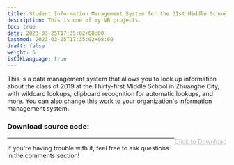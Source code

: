 ```yaml
---
title: Student Information Management System for the 31st Middle School (Completed)
description: This is one of my VB projects.
toc: true
date: 2023-03-25T17:35:02+08:00
lastmod: 2023-03-25T17:35:02+08:00
draft: false
weight: 5
isCJKLanguage: true
---
```

This is a data management system that allows you to look up information about the class of 2019 at the Thirty-first Middle School in Zhuanghe City, with wildcard lookups, clipboard recognition for automatic lookups, and more. You can also change this work to your organization's information management system.


<style>
	.DDot{
		text-decoration:underline;
		text-decoration-style:dotted;
		float:right;
		color:#b5b5b5;
	}
</style>


### Download source code: <br/>
<a href="/vbprojects/31infsystem.rar.rar" class="DDot">Click to Download</a>




----------
If you're having trouble with it, feel free to ask questions in the comments section!